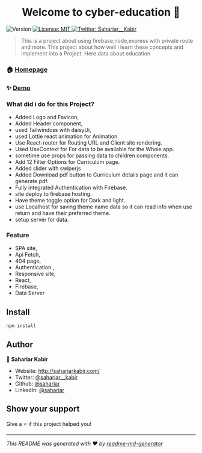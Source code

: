 <h1 align="center">Welcome to cyber-education 👋</h1>
<p>
  <img alt="Version" src="https://img.shields.io/badge/version-1.0.0-blue.svg?cacheSeconds=2592000" />
  <a href="#" target="_blank">
    <img alt="License: MIT" src="https://img.shields.io/badge/License-MIT-yellow.svg" />
  </a>
  <a href="https://twitter.com/Sahariar__Kabir" target="_blank">
    <img alt="Twitter: Sahariar__Kabir" src="https://img.shields.io/twitter/follow/sahariar__kabir.svg?style=social" />
  </a>
</p>

> This is a project about using firebase,node,express with private route and more. This project about how well i learn these concepts and implement into a Project.
> Here data about education 

### 🏠 [Homepage](https://cyber-education-b16df.web.app/)

### ✨ [Demo](https://cyber-education-b16df.web.app/)

###  What did i do for this Project?
  * Added Logo and Favicon,
  * Added Header component,
  * used Tailwindcss with daisyUi,
  * used Lottie react animation for Animation
  * Use React-router for Routing URL and Client site rendering.
  * Used UseContext for For data to be available for the Whole app.
  * sometime use props for passing data to children components.
  * Add 12 Filter Options for Curriculum page.
  * Added slider with swiperjs
  * Added Download pdf button to Curriculum details page and it can generate pdf.
  * Fully integrated Authentication with Firebase.
  * site deploy to firebase hosting.
  * Have theme toggle option for Dark and light.
  * use Localhost for saving theme name data so it can read info when use return and have their preferred theme.
  * setup server for data.



### Feature
 * SPA site,
 * Api Fetch,
 * 404 page,
 * Authentication ,
 * Responsive site,
 * React,
 * Firebase,
 * Data Server



## Install

```sh
npm install
```

## Author

👤 **Sahariar Kabir**

* Website: http://sahariarkabir.com/
* Twitter: [@sahariar\_\_kabir](https://twitter.com/Sahariar__Kabir)
* Github: [@sahariar](https://github.com/sahariar)
* LinkedIn: [@sahariar](https://linkedin.com/in/sahariar-kabir)

## Show your support

Give a ⭐️ if this project helped you!

***
_This README was generated with ❤️ by [readme-md-generator](https://github.com/kefranabg/readme-md-generator)_